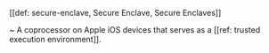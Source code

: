 [[def: secure-enclave, Secure Enclave, Secure Enclaves]]

~ A coprocessor on Apple iOS devices that serves as a [[ref: trusted execution environment]].
